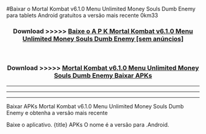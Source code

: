 #Baixar o Mortal Kombat v6.1.0 Menu Unlimited Money Souls Dumb Enemy   para tablets Android gratuitos a versão mais recente 0km33


<div align="center">
<h3>Download >>>>> <a href="https://pt-web.web.app/?pt= Mortal Kombat v6.1.0 Menu Unlimited Money Souls Dumb Enemy ">Baixe o A P K Mortal Kombat v6.1.0 Menu Unlimited Money Souls Dumb Enemy  [sem anúncios]</a></h3><br>

<h3>Download >>>>> <a href="https://pt-web.web.app/?pt= Mortal Kombat v6.1.0 Menu Unlimited Money Souls Dumb Enemy ">Mortal Kombat v6.1.0 Menu Unlimited Money Souls Dumb Enemy  Baixar APKs</a></h3>
</div>

----------------------------------------------------------

----------------------------------------------------------

----------------------------------------------------------

Baixar APKs Mortal Kombat v6.1.0 Menu Unlimited Money Souls Dumb Enemy  e obtenha a versão mais recente

Baixe o aplicativo. {title} APKs O nome é a versão para .Android.


